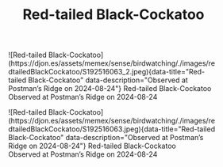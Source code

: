 ﻿---
tags: birding, birdwatching
title: Red-tailed Black-Cockatoo
type: bird
---
<figure markdown id="1">
  ![Red-tailed Black-Cockatoo](https://djon.es/assets/memex/sense/birdwatching/./images/redtailedBlackCockatoo/S192516063_2.jpeg){data-title="Red-tailed Black-Cockatoo" data-description="Observed at Postman’s Ridge on 2024-08-24"}
  <caption>Red-tailed Black-Cockatoo<br />Observed at Postman’s Ridge on 2024-08-24</caption>
</figure>

<figure markdown id="2">
  ![Red-tailed Black-Cockatoo](https://djon.es/assets/memex/sense/birdwatching/./images/redtailedBlackCockatoo/S192516063.jpeg){data-title="Red-tailed Black-Cockatoo" data-description="Observed at Postman’s Ridge on 2024-08-24"}
  <caption>Red-tailed Black-Cockatoo<br />Observed at Postman’s Ridge on 2024-08-24</caption>
</figure>